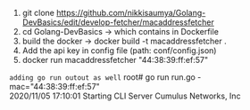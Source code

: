 
1. git clone https://github.com/nikkisaumya/Golang-DevBasics/edit/develop-fetcher/macaddressfetcher
2. cd Golang-DevBasics -> which contains in Dockerfile
3. build the docker -> docker build -t macaddressfetcher .
4. Add the api key in config file (path: conf/config.json)
5. docker run macaddressfetcher "44:38:39:ff:ef:57" 


```adding go run outout as well```
root# go run run.go -mac="44:38:39:ff:ef:57"  
2020/11/05 17:10:01 Starting CLI Server
Cumulus Networks, Inc
